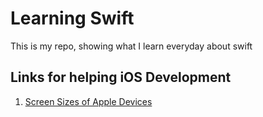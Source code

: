 # Learning Swift
This is my repo, showing what I learn everyday about swift 

## Links for helping iOS Development
1. [Screen Sizes of Apple Devices](https://www.screensizes.app)
